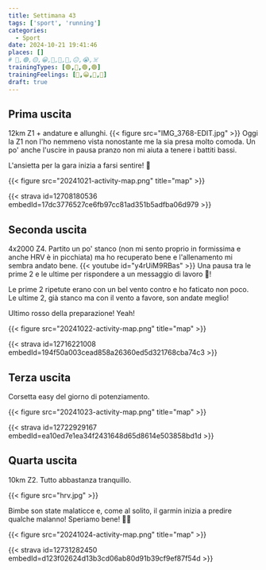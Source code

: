 ```yaml
---
title: Settimana 43
tags: ['sport', 'running']
categories:
  - Sport
date: 2024-10-21 19:41:46
places: []
# 🔴,🟢,🟡,😀,🙁,🫤,🙂,😐,😭,☠️
trainingTypes: [🟢,🔴,🟢,🟢]
trainingFeelings: [🫤,😀,🫤,🫤]
draft: true
---
```

<!--more--> 


## Prima uscita
12km Z1 + andature e allunghi.
{{< figure src="IMG_3768-EDIT.jpg" >}}
Oggi la Z1 non l'ho nemmeno vista nonostante me la sia presa molto comoda. Un po' anche l'uscire in pausa pranzo non mi aiuta a tenere i battiti bassi.

L'ansietta per la gara inizia a farsi sentire! 🤪

{{< figure src="20241021-activity-map.png" title="map" >}}

{{< strava id=12708180536 embedId=17dc3776527ce6fb97cc81ad351b5adfba06d979 >}}

## Seconda uscita

4x2000 Z4.
Partito un po' stanco (non mi sento proprio in formissima e anche HRV è in picchiata) ma ho recuperato bene e l'allenamento mi sembra andato bene.
{{< youtube id="y4rUiM9RBas" >}}
Una pausa tra le prime 2 e le ultime per rispondere a un messaggio di lavoro 🤬!

Le prime 2 ripetute erano con un bel vento contro e ho faticato non poco. Le ultime 2, già stanco ma con il vento a favore, son andate meglio!

Ultimo rosso della preparazione! Yeah!

{{< figure src="20241022-activity-map.png" title="map" >}}

{{< strava id=12716221008 embedId=194f50a003cead858a26360ed5d321768cba74c3 >}}

## Terza uscita
Corsetta easy del giorno di potenziamento.

{{< figure src="20241023-activity-map.png" title="map" >}}

{{< strava id=12722929167 embedId=ea10ed7e1ea34f2431648d65d8614e503858bd1d >}}

## Quarta uscita
10km Z2. Tutto abbastanza tranquillo.

{{< figure src="hrv.jpg" >}}

Bimbe son state malaticce e, come al solito, il garmin inizia a predire qualche malanno! Speriamo bene! 💪🏻

{{< figure src="20241024-activity-map.png" title="map" >}}

{{< strava id=12731282450 embedId=d123f02624d13b3cd06ab80d91b39cf9ef87f54d >}}